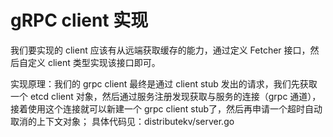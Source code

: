 # gRPC client 实现

我们要实现的 client 应该有从远端获取缓存的能力，通过定义 Fetcher 接口，然后自定义 client 类型实现该接口即可。

实现原理：我们的 grpc client 最终是通过 client stub 发出的请求，我们先获取一个 etcd client 对象，然后通过服务注册发现获取与服务的连接（grpc 通道），接着使用这个连接就可以新建一个 grpc client stub了，然后再申请一个超时自动取消的上下文对象；
具体代码见：distributekv/server.go